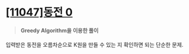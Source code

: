 
# [[11047]동전 0](https://www.acmicpc.net/problem/11047)  

> #### Greedy Algorithm을 이용한 풀이
입력받은 동전을 오름차순으로 K원을 만들 수 있는 지 확인하면 되는 단순한 문제.

